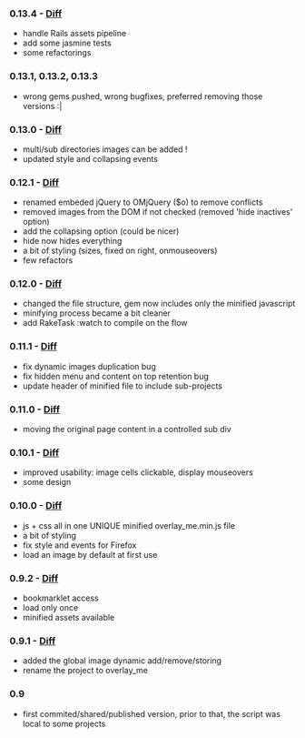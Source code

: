 ### 0.13.4 - [Diff](https://github.com/frontfoot/overlay_me/compare/v0.13.0...v0.13.4)
- handle Rails assets pipeline
- add some jasmine tests
- some refactorings

### 0.13.1, 0.13.2, 0.13.3
- wrong gems pushed, wrong bugfixes, preferred removing those versions :|

### 0.13.0 - [Diff](https://github.com/frontfoot/overlay_me/compare/v0.12.1...v0.13.0)
- multi/sub directories images can be added !
- updated style and collapsing events

### 0.12.1 - [Diff](https://github.com/frontfoot/overlay_me/compare/v0.12.0...v0.12.1)
- renamed embeded jQuery to OMjQuery ($o) to remove conflicts
- removed images from the DOM if not checked (removed 'hide inactives' option)
- add the collapsing option (could be nicer)
- hide now hides everything
- a bit of styling (sizes, fixed on right, onmouseovers)
- few refactors

### 0.12.0 - [Diff](https://github.com/frontfoot/overlay_me/compare/v0.11.1...v0.12.0)
- changed the file structure, gem now includes only the minified javascript
- minifying process became a bit cleaner
- add RakeTask :watch to compile on the flow

### 0.11.1 - [Diff](https://github.com/frontfoot/overlay_me/compare/v0.11.0...v0.11.1)
- fix dynamic images duplication bug
- fix hidden menu and content on top retention bug
- update header of minified file to include sub-projects

### 0.11.0 - [Diff](https://github.com/frontfoot/overlay_me/compare/v0.10.1...v0.11.0)
- moving the original page content in a controlled sub div

### 0.10.1 - [Diff](https://github.com/frontfoot/overlay_me/compare/v0.10.0...v0.10.1)
- improved usability: image cells clickable, display mouseovers
- some design

### 0.10.0 - [Diff](https://github.com/frontfoot/overlay_me/compare/v0.9.2...v0.10.0)
- js + css all in one UNIQUE minified overlay_me.min.js file
- a bit of styling
- fix style and events for Firefox
- load an image by default at first use

### 0.9.2 - [Diff](https://github.com/frontfoot/overlay_me/compare/v0.9.1...v0.9.2)
- bookmarklet access
- load only once
- minified assets available

### 0.9.1 - [Diff](https://github.com/frontfoot/overlay_me/compare/v0.9...v0.9.1)
- added the global image dynamic add/remove/storing
- rename the project to overlay_me

### 0.9
- first commited/shared/published version, prior to that, the script was local to some projects
